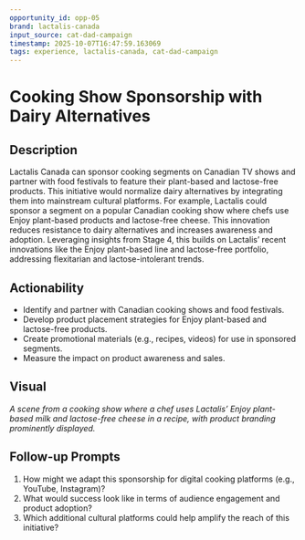 ```yaml
---
opportunity_id: opp-05
brand: lactalis-canada
input_source: cat-dad-campaign
timestamp: 2025-10-07T16:47:59.163069
tags: experience, lactalis-canada, cat-dad-campaign
---
```


# Cooking Show Sponsorship with Dairy Alternatives

## Description

Lactalis Canada can sponsor cooking segments on Canadian TV shows and partner with food festivals to feature their plant-based and lactose-free products. This initiative would normalize dairy alternatives by integrating them into mainstream cultural platforms. For example, Lactalis could sponsor a segment on a popular Canadian cooking show where chefs use Enjoy plant-based products and lactose-free cheese. This innovation reduces resistance to dairy alternatives and increases awareness and adoption. Leveraging insights from Stage 4, this builds on Lactalis’ recent innovations like the Enjoy plant-based line and lactose-free portfolio, addressing flexitarian and lactose-intolerant trends.

## Actionability

- Identify and partner with Canadian cooking shows and food festivals.
- Develop product placement strategies for Enjoy plant-based and lactose-free products.
- Create promotional materials (e.g., recipes, videos) for use in sponsored segments.
- Measure the impact on product awareness and sales.

## Visual

*A scene from a cooking show where a chef uses Lactalis’ Enjoy plant-based milk and lactose-free cheese in a recipe, with product branding prominently displayed.*

## Follow-up Prompts

1. How might we adapt this sponsorship for digital cooking platforms (e.g., YouTube, Instagram)?
2. What would success look like in terms of audience engagement and product adoption?
3. Which additional cultural platforms could help amplify the reach of this initiative?
